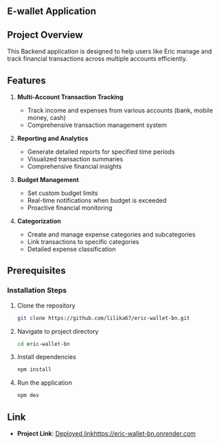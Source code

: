 ## E-wallet Application

## Project Overview

This Backend application is designed to help users like Eric manage and track financial transactions across multiple accounts efficiently.

## Features

1. **Multi-Account Transaction Tracking**
   - Track income and expenses from various accounts (bank, mobile money, cash)
   - Comprehensive transaction management system

2. **Reporting and Analytics**
   - Generate detailed reports for specified time periods
   - Visualized transaction summaries
   - Comprehensive financial insights

3. **Budget Management**
   - Set custom budget limits
   - Real-time notifications when budget is exceeded
   - Proactive financial monitoring

4. **Categorization**
   - Create and manage expense categories and subcategories
   - Link transactions to specific categories
   - Detailed expense classification

## Prerequisites

### Installation Steps
1. Clone the repository
   ```bash
   git clone https://github.com/lilika67/eric-wallet-bn.git
   ```

2. Navigate to project directory
   ```bash
   cd eric-wallet-bn
   ```

3. Install dependencies
   ```bash
   npm install
   ```

5. Run the application
   ```bash
   npm dev
   ```

## Link

- **Project Link**: [Deployed link]()https://eric-wallet-bn.onrender.com
